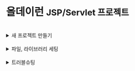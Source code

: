 <h1>올데이런 <small>JSP/Servlet 프로젝트</small></h1>
<br>
<details>
<summary>새 프로젝트 만들기</summary>
<div markdown="1">

- New dynamic web project
  - project name: AllDayRun
  - context root: alldayrun
  - web.xml 체크
  
</div>
</details>

<br>

<details>
<summary>파일, 라이브러리 세팅</summary>
<div markdown="1">

#### 라이브러리
- ojdbc.jar
- myutil.jar
- lombok.jar
- json-simple.jar
- jstl.jar
- cos.jar

#### 패키지, 서블릿
- com.test.run(메인 패키지)
  - Index.java
  - Template.java
- com.test.run.course
  - CourseSearch.java (코스 검색 메인페이지)

#### JSP

- WEB-INF/views
  - index.jsp
  - template.jsp
- views/inc
  - asset.jsp (css 링크 등 여기에 작성)
  - header.jsp (상단 메뉴 조각페이지)
- views/course
  - coursesearch.jsp

#### 공통 리소스

- 프로젝트 루트(AllDayRun)/sqlScript 폴더
  - script.sql
- WEB-INF/views/inc(조각페이지)
  - asset.jsp
  - header.jsp
- webapp/asset/css
  - main.css
- webapp/asset/js
  - main.js
- webapp/asset/images
- webapp/asset/pic
  - 프로필 사진...
- webapp/asset/place
  - 첨부파일 저장용도


</div>
</details>

<br>
<details>
<summary>트러블슈팅</summary>
<div markdown="1">


__2025.09.25__
- 기능 관련
   - 요구분석서 작성을 완료했는데 사용자로부터 받은 데이터를 단순 출력만 할 뿐 활용하는 기능이 부족하다는 사실을 알게 되었다.
   - 사용자가 운동 기록에 입력한 데이터들을 활용해야 할 것 같다는 의견을 제시했다
   - 사용자의 운동 기록 데이터를 코스 추천, 참여할만한 챌린지 추천, 참여할만한 크루 추천 기능 등에 활용 가능할 것 같다.

__2025.10.02__
- DB 관련
  - DB 프로젝트때처럼 Oracle Cloud DB를 사용하려고 했으나 선생님께서 클라우드 db는 성능 면에서 느릴 수 있다고 말씀해주심
  - 로컬 DB 사용하기로 결정


__2025.10.13__
- DB 관련(CourseDAO.java)
  - 코스 지점, 코스 조각이 있는데 현재 구조로는 코스 조각을 저장할 때 문제가 있을 것 같다는 생각을 하게 됨
  - 

__2025.10.14__
- erd 관련
  - 코스 지점(tblSpot), 코스 경로(tblTrack), 코스(tblCourse)
  - 코스 지점(좌표 하나)가 있고 코스 조각들(좌표 to 좌표)가 있고 조각들이 모인 코스가 있음
  - 기존에는 코스가 코스조각을 참조하는 형태였는데 선후관계를 변경하였음.
  - 코스 조각이 코스를 참조하는 형태로 변경

</div>
</details>